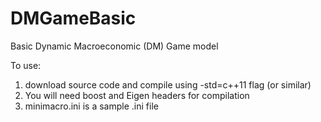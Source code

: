 DMGameBasic
===========

Basic Dynamic Macroeconomic (DM) Game model

To use:
1. download source code and compile using -std=c++11 flag (or similar)
2. You will need boost and Eigen headers for compilation
3. minimacro.ini is a sample .ini file

